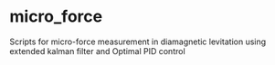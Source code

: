 # micro_force
Scripts for micro-force measurement in diamagnetic levitation using extended kalman filter and Optimal PID control
